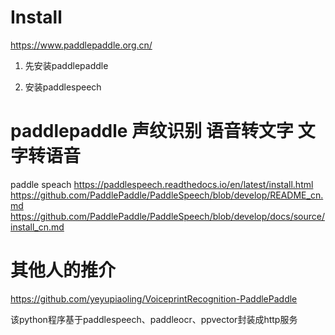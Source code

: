 # Install



https://www.paddlepaddle.org.cn/
1. 先安装paddlepaddle

2. 安装paddlespeech




# paddlepaddle 声纹识别 语音转文字 文字转语音

paddle speach
https://paddlespeech.readthedocs.io/en/latest/install.html
https://github.com/PaddlePaddle/PaddleSpeech/blob/develop/README_cn.md
https://github.com/PaddlePaddle/PaddleSpeech/blob/develop/docs/source/install_cn.md

# 其他人的推介
https://github.com/yeyupiaoling/VoiceprintRecognition-PaddlePaddle 

该python程序基于paddlespeech、paddleocr、ppvector封装成http服务






